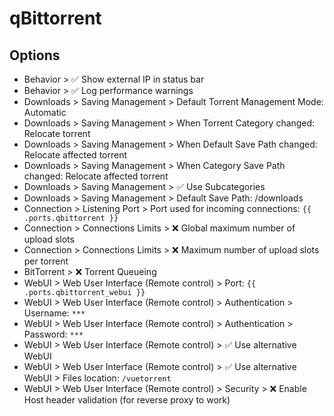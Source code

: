 # qBittorrent

## Options

- Behavior > ✅ Show external IP in status bar
- Behavior > ✅ Log performance warnings
- Downloads > Saving Management > Default Torrent Management Mode: Automatic
- Downloads > Saving Management > When Torrent Category changed: Relocate torrent
- Downloads > Saving Management > When Default Save Path changed: Relocate affected torrent
- Downloads > Saving Management > When Category Save Path changed: Relocate affected torrent
- Downloads > Saving Management > ✅ Use Subcategories
- Downloads > Saving Management > Default Save Path: /downloads
- Connection > Listening Port > Port used for incoming connections: `{{ .ports.qbittorrent }}`
- Connection > Connections Limits > ❌ Global maximum number of upload slots
- Connection > Connections Limits > ❌ Maximum number of upload slots per torrent
- BitTorrent > ❌ Torrent Queueing
- WebUI > Web User Interface (Remote control) > Port: `{{ .ports.qbittorrent_webui }}`
- WebUI > Web User Interface (Remote control) > Authentication > Username: `***`
- WebUI > Web User Interface (Remote control) > Authentication > Password: `***`
- WebUI > Web User Interface (Remote control) > ✅ Use alternative WebUI
- WebUI > Web User Interface (Remote control) > ✅ Use alternative WebUI > Files location: `/vuetorrent`
- WebUI > Web User Interface (Remote control) > Security > ❌ Enable Host header validation (for reverse proxy to work)
